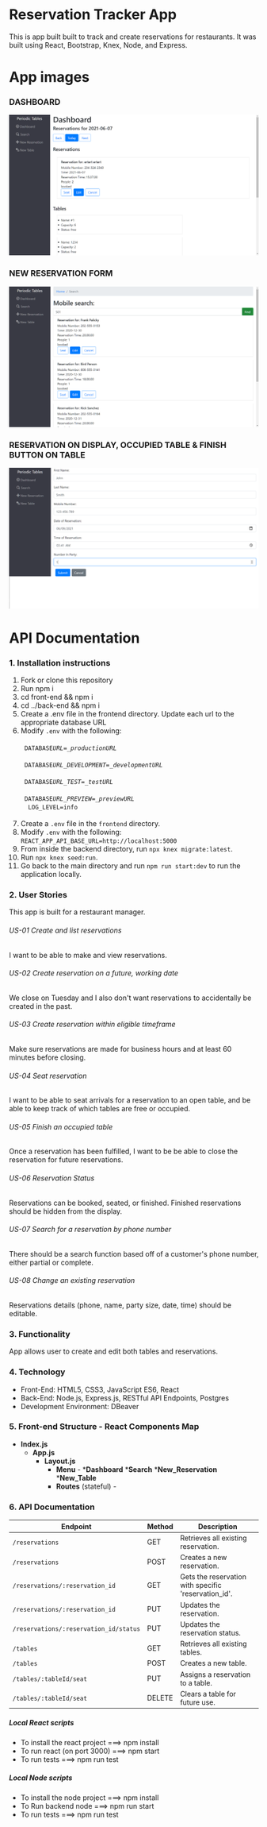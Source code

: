 # Reservation Tracker App
This is app built built to track and create reservations for restaurants. It was built using React, Bootstrap, Knex, Node, and Express.

# App images
### DASHBOARD
![Dashboard with Table & Buttons](./images/dashboard.png)
### NEW RESERVATION FORM
![Mobile Search Form](./images/mobilesearch.png)
### RESERVATION ON DISPLAY, OCCUPIED TABLE & FINISH BUTTON ON TABLE
![New Reservation Form](./images/newreservation.png)


# API Documentation

### 1. Installation instructions
1. Fork or clone this repository
2. Run npm i
3. cd front-end && npm i
4. cd ../back-end && npm i
5. Create a .env file in the frontend directory.  Update each url to the appropriate database URL
6. Modify `.env` with the following:</br>
   <code>
   &nbsp;DATABASE*URL=\_productionURL*</br>
   &nbsp;DATABASE*URL_DEVELOPMENT=\_developmentURL*</br>
   &nbsp;DATABASE*URL_TEST=\_testURL*</br>
   &nbsp;DATABASE*URL_PREVIEW=\_previewURL*</br>
   &nbsp;LOG_LEVEL=info</br>
   </code> 
7. Create a `.env` file in the `frontend` directory.
8. Modify `.env` with the following:</br>
   <code>REACT_APP_API_BASE_URL=http://localhost:5000<br/></code>
9. From inside the backend directory, run `npx knex migrate:latest`.
10. Run `npx knex seed:run`.
11. Go back to the main directory and run `npm run start:dev` to run the application locally.

### 2. User Stories 
This app is built for a restaurant manager.

###### US-01 Create and list reservations
I want to be able to make and view reservations.

###### US-02 Create reservation on a future, working date
We close on Tuesday and I also don't want reservations to accidentally be created in the past.

###### US-03 Create reservation within eligible timeframe
Make sure reservations are made for business hours and at least 60 minutes before closing.

###### US-04 Seat reservation
I want to be able to seat arrivals for a reservation to an open table, and be able to keep track of which tables are free or occupied.

###### US-05 Finish an occupied table
Once a reservation has been fulfilled, I want to be be able to close the reservation for future reservations.

###### US-06 Reservation Status
Reservations can be booked, seated, or finished. Finished reservations should be hidden from the display.

###### US-07 Search for a reservation by phone number
There should be a search function based off of a customer's phone number, either partial or complete.

###### US-08 Change an existing reservation
Reservations details (phone, name, party size, date, time) should be editable.


### 3. Functionality
App allows user to create and edit both tables and reservations.


### 4. Technology
* Front-End: HTML5, CSS3, JavaScript ES6, React
* Back-End: Node.js, Express.js, RESTful API Endpoints, Postgres
* Development Environment: DBeaver


### 5. Front-end Structure - React Components Map
* __Index.js__ 
    * __App.js__ 
        * __Layout.js__
            * __Menu__  -
            	*__Dashboard__
		*__Search__
		*__New_Reservation__
		*__New_Table__
            * __Routes__ (stateful) -
        
        
### 6. API Documentation

| Endpoint                               | Method | Description                                                                                           |
| -------------------------------------- | ------ | ----------------------------------------------------------------------------------------------------- |
| `/reservations`                        | GET    | Retrieves all existing reservation. 							          |
| `/reservations`                        | POST   | Creates a new reservation.                                                                            |
| `/reservations/:reservation_id`        | GET    | Gets the reservation with specific 'reservation_id'.                                                  |
| `/reservations/:reservation_id`        | PUT    | Updates the reservation.                                                                              |
| `/reservations/:reservation_id/status` | PUT    | Updates the reservation status.                                                                       |
| `/tables`                              | GET    | Retrieves all existing tables.                                                                        |
| `/tables`                              | POST   | Creates a new table.                                                                                  |
| `/tables/:tableId/seat`                | PUT    | Assigns a reservation to a table.                                                                     |
| `/tables/:tableId/seat`                | DELETE | Clears a table for future use.                                                                        |


##### Local React scripts
* To install the react project ===> npm install
* To run react (on port 3000) ===> npm start
* To run tests ===> npm run test

##### Local Node scripts
* To install the node project ===> npm install
* To Run backend node ===> npm run start
* To run tests ===> npm run test